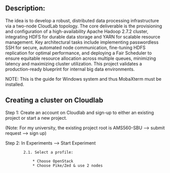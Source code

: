 ## Description:

The idea is to develop a robust, distributed data processing infrastructure via a two-node CloudLab topology. The core deliverable is the provisioning and configuration of a high-availability Apache Hadoop 2.7.2 cluster, integrating HDFS for durable data storage and YARN for scalable resource management. Key architectural tasks include implementing passwordless SSH for secure, automated node communication, fine-tuning HDFS replication for optimal performance, and deploying a Fair Scheduler to ensure equitable resource allocation across multiple queues, minimizing latency and maximizing cluster utilization. This project validates a production-ready blueprint for internal big data environments.

NOTE: This is the guide for Windows system and thus MobaXterm must be installed.

## Creating a cluster on Cloudlab

  Step 1: Create an account on Cloudlab and sign-up to either an existing project or start a new project.
  
  (Note: For my university, the existing project root is AMS560-SBU --> submit request --> sign up)

  Step 2: In Experiments --> Start Experiment 
  
            2.1. Select a profile:

                * Choose OpenStack
                * Choose Pike/Zed & use 2 nodes

            






